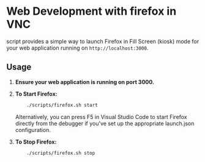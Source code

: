 # Web Development with firefox in VNC

script provides a simple way to launch Firefox in Fill Screen (kiosk) mode for your web application running on `http://localhost:3000`.

## Usage

1. **Ensure your web application is running on port 3000.**

2. **To Start Firefox:**

    ```sh
        ./scripts/firefox.sh start
    ```

    Alternatively, you can press F5 in Visual Studio Code to start Firefox directly from the debugger if you've set up the appropriate launch.json configuration.

3. **To Stop Firefox:**
    ```sh
        ./scripts/firefox.sh stop
    ```

